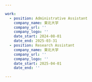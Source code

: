 ```yaml
---

work:
  - position: Administrative Assistant
    company_name: 東北大学
    company_url: ''
    company_logo: ''
    date_start: 2024-08-01
    date_end: 2025-03-31
  - position: Research Assistant
    company_name: 東北大学
    company_url: ''
    company_logo: ''
    date_start: 2025-04-01
    date_end: ''

---
```

